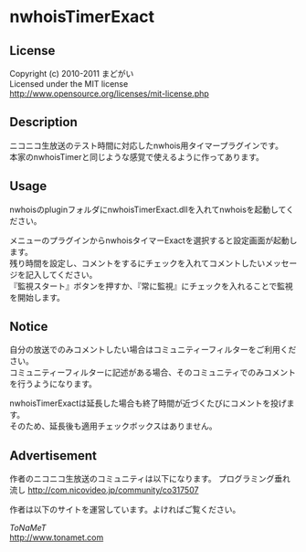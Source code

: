 nwhoisTimerExact
===

License
---

Copyright (c) 2010-2011 まどがい  
Licensed under the MIT license  
<http://www.opensource.org/licenses/mit-license.php>

Description
---

ニコニコ生放送のテスト時間に対応したnwhois用タイマープラグインです。  
本家のnwhoisTimerと同じような感覚で使えるように作ってあります。

Usage
---
nwhoisのpluginフォルダにnwhoisTimerExact.dllを入れてnwhoisを起動してください。

メニューのプラグインからnwhoisタイマーExactを選択すると設定画面が起動します。  
残り時間を設定し、コメントをするにチェックを入れてコメントしたいメッセージを記入してください。  
『監視スタート』ボタンを押すか、『常に監視』にチェックを入れることで監視を開始します。

Notice
---

自分の放送でのみコメントしたい場合はコミュニティーフィルターをご利用ください。  
コミュニティーフィルターに記述がある場合、そのコミュニティでのみコメントを行うようになります。

nwhoisTimerExactは延長した場合も終了時間が近づくたびにコメントを投げます。  
そのため、延長後も適用チェックボックスはありません。  

Advertisement
---

作者のニコニコ生放送のコミュニティは以下になります。
プログラミング垂れ流し
<http://com.nicovideo.jp/community/co317507>

作者は以下のサイトを運営しています。よければご覧ください。

*ToNaMeT*  
<http://www.tonamet.com>

